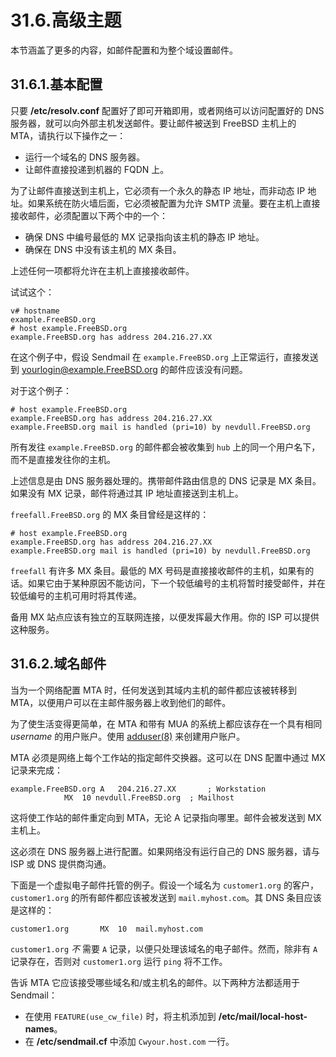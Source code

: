 # 31.6.高级主题

本节涵盖了更多的内容，如邮件配置和为整个域设置邮件。

## 31.6.1.基本配置

只要 **/etc/resolv.conf** 配置好了即可开箱即用，或者网络可以访问配置好的 DNS 服务器，就可以向外部主机发送邮件。要让邮件被送到 FreeBSD 主机上的 MTA，请执行以下操作之一：

- 运行一个域名的 DNS 服务器。
- 让邮件直接投递到机器的 FQDN 上。

为了让邮件直接送到主机上，它必须有一个永久的静态 IP 地址，而非动态 IP 地址。如果系统在防火墙后面，它必须被配置为允许 SMTP 流量。要在主机上直接接收邮件，必须配置以下两个中的一个：

- 确保 DNS 中编号最低的 MX 记录指向该主机的静态 IP 地址。
- 确保在 DNS 中没有该主机的 MX 条目。

上述任何一项都将允许在主机上直接接收邮件。

试试这个：

```shell-sessionl
v# hostname
example.FreeBSD.org
# host example.FreeBSD.org
example.FreeBSD.org has address 204.216.27.XX
```

在这个例子中，假设 Sendmail 在 `example.FreeBSD.org` 上正常运行，直接发送到 <yourlogin@example.FreeBSD.org> 的邮件应该没有问题。

对于这个例子：

```shell-sessionl
# host example.FreeBSD.org
example.FreeBSD.org has address 204.216.27.XX
example.FreeBSD.org mail is handled (pri=10) by nevdull.FreeBSD.org
```

所有发往 `example.FreeBSD.org` 的邮件都会被收集到 `hub` 上的同一个用户名下，而不是直接发往你的主机。

上述信息是由 DNS 服务器处理的。携带邮件路由信息的 DNS 记录是 MX 条目。如果没有 MX 记录，邮件将通过其 IP 地址直接送到主机上。

`freefall.FreeBSD.org` 的 MX 条目曾经是这样的：

```shell-sessionl
# host example.FreeBSD.org
example.FreeBSD.org has address 204.216.27.XX
example.FreeBSD.org mail is handled (pri=10) by nevdull.FreeBSD.org
```

`freefall` 有许多 MX 条目。最低的 MX 号码是直接接收邮件的主机，如果有的话。如果它由于某种原因不能访问，下一个较低编号的主机将暂时接受邮件，并在较低编号的主机可用时将其传递。

备用 MX 站点应该有独立的互联网连接，以便发挥最大作用。你的 ISP 可以提供这种服务。

## 31.6.2.域名邮件

当为一个网络配置 MTA 时，任何发送到其域内主机的邮件都应该被转移到 MTA，以便用户可以在主邮件服务器上收到他们的邮件。

为了使生活变得更简单，在 MTA 和带有 MUA 的系统上都应该存在一个具有相同 _username_ 的用户账户。使用 [adduser(8)](https://www.freebsd.org/cgi/man.cgi?query=adduser&sektion=8&format=html) 来创建用户账户。

MTA 必须是网络上每个工作站的指定邮件交换器。这可以在 DNS 配置中通过 MX 记录来完成：

```shell-sessionl
example.FreeBSD.org	A	204.216.27.XX		; Workstation
			MX	10 nevdull.FreeBSD.org	; Mailhost
```

这将使工作站的邮件重定向到 MTA，无论 A 记录指向哪里。邮件会被发送到 MX 主机上。

这必须在 DNS 服务器上进行配置。如果网络没有运行自己的 DNS 服务器，请与 ISP 或 DNS 提供商沟通。

下面是一个虚拟电子邮件托管的例子。假设一个域名为 `customer1.org` 的客户，`customer1.org` 的所有邮件都应该被发送到 `mail.myhost.com`。其 DNS 条目应该是这样的：

```shell-sessionl
customer1.org		MX	10	mail.myhost.com
```

`customer1.org` _不_ 需要 `A` 记录，以便只处理该域名的电子邮件。然而，除非有 `A` 记录存在，否则对 `customer1.org` 运行 `ping` 将不工作。

告诉 MTA 它应该接受哪些域名和/或主机名的邮件。以下两种方法都适用于 Sendmail：

- 在使用 `FEATURE(use_cw_file)` 时，将主机添加到 **/etc/mail/local-host-names**。
- 在 **/etc/sendmail.cf** 中添加 `Cwyour.host.com` 一行。
